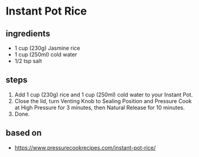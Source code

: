 # Instant Pot Rice

## ingredients

- 1 cup (230g) Jasmine rice
- 1 cup (250ml) cold water
- 1/2 tsp salt

## steps

1. Add 1 cup (230g) rice and 1 cup (250ml) cold water to your Instant Pot.
2. Close the lid, turn Venting Knob to Sealing Position and Pressure Cook at High Pressure for 3 minutes, then Natural Release for 10 minutes.
3. Done.

## based on

- https://www.pressurecookrecipes.com/instant-pot-rice/
